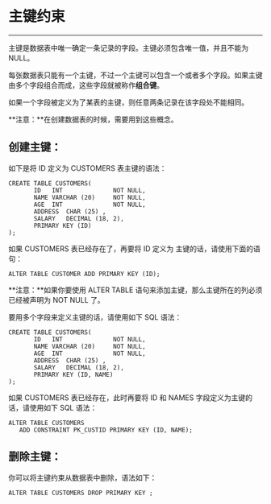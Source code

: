 # 主键约束 #

----------

主键是数据表中唯一确定一条记录的字段。主键必须包含唯一值，并且不能为 NULL。

每张数据表只能有一个主键，不过一个主键可以包含一个或者多个字段。如果主键由多个字段组合而成，这些字段就被称作**组合键**。

如果一个字段被定义为了某表的主键，则任意两条记录在该字段处不能相同。

**注意：**在创建数据表的时候，需要用到这些概念。

## 创建主键： ##

如下是将 ID 定义为 CUSTOMERS 表主键的语法：

	CREATE TABLE CUSTOMERS(
	       ID   INT              NOT NULL,
	       NAME VARCHAR (20)     NOT NULL,
	       AGE  INT              NOT NULL,
	       ADDRESS  CHAR (25) ,
	       SALARY   DECIMAL (18, 2),       
	       PRIMARY KEY (ID)
	);

如果 CUSTOMERS 表已经存在了，再要将 ID 定义为 主键的话，请使用下面的语句：

	ALTER TABLE CUSTOMER ADD PRIMARY KEY (ID);

**注意：**如果你要使用 ALTER TABLE 语句来添加主键，那么主键所在的列必须已经被声明为 NOT NULL 了。

要用多个字段来定义主键的话，请使用如下 SQL 语法：

	CREATE TABLE CUSTOMERS(
	       ID   INT              NOT NULL,
	       NAME VARCHAR (20)     NOT NULL,
	       AGE  INT              NOT NULL,
	       ADDRESS  CHAR (25) ,
	       SALARY   DECIMAL (18, 2),        
	       PRIMARY KEY (ID, NAME)
	);

如果 CUSTOMERS 表已经存在，此时再要将 ID 和 NAMES 字段定义为主键的话，请使用如下 SQL 语法：

	ALTER TABLE CUSTOMERS 
	   ADD CONSTRAINT PK_CUSTID PRIMARY KEY (ID, NAME);

## 删除主键： ##

你可以将主键约束从数据表中删除，语法如下：

	ALTER TABLE CUSTOMERS DROP PRIMARY KEY ;
